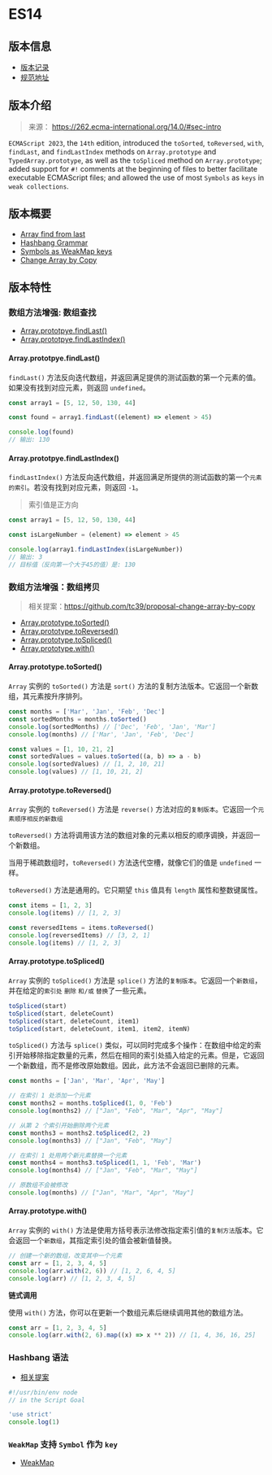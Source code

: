 # ES14

## 版本信息

- [版本记录](https://github.com/tc39/ecma262/releases/tag/es2023)
- [规范地址](https://262.ecma-international.org/14.0/)

## 版本介绍

> 来源： https://262.ecma-international.org/14.0/#sec-intro

`ECMAScript 2023`, the `14th` edition, introduced the `toSorted`, `toReversed`, `with`, `findLast`, and `findLastIndex` methods on `Array.prototype` and `TypedArray.prototype`, as well as the `toSpliced` method on `Array.prototype`; added support for `#!` comments at the beginning of files to better facilitate executable ECMAScript files; and allowed the use of most `Symbols` as `keys` in `weak collections`.

## 版本概要

- [Array find from last](https://github.com/tc39/proposal-array-find-from-last)
- [Hashbang Grammar](https://github.com/tc39/proposal-hashbang)
- [Symbols as WeakMap keys](https://github.com/tc39/proposal-symbols-as-weakmap-keys)
- [Change Array by Copy](https://github.com/tc39/proposal-change-array-by-copy)

## 版本特性

### 数组方法增强: 数组查找

- [Array.prototpye.findLast()](https://developer.mozilla.org/zh-CN/docs/Web/JavaScript/Reference/Global_Objects/Array/findLast)
- [Array.prototpye.findLastIndex()](https://developer.mozilla.org/zh-CN/docs/Web/JavaScript/Reference/Global_Objects/Array/findLastIndex)

#### Array.prototpye.findLast()

`findLast()` 方法反向迭代数组，并返回满足提供的测试函数的第一个元素的值。如果没有找到对应元素，则返回 `undefined`。

```js
const array1 = [5, 12, 50, 130, 44]

const found = array1.findLast((element) => element > 45)

console.log(found)
// 输出: 130
```

#### Array.prototpye.findLastIndex()

`findLastIndex()` 方法反向迭代数组，并返回满足所提供的测试函数的第一个`元素的索引`。若没有找到对应元素，则返回 `-1`。

> 索引值是正方向

```js
const array1 = [5, 12, 50, 130, 44]

const isLargeNumber = (element) => element > 45

console.log(array1.findLastIndex(isLargeNumber))
// 输出: 3
// 目标值（反向第一个大于45的值）是: 130
```

### 数组方法增强：数组拷贝

> 相关提案：https://github.com/tc39/proposal-change-array-by-copy

- [Array.prototype.toSorted()](https://developer.mozilla.org/zh-CN/docs/Web/JavaScript/Reference/Global_Objects/Array/toSorted)
- [Array.prototype.toReversed()](https://developer.mozilla.org/zh-CN/docs/Web/JavaScript/Reference/Global_Objects/Array/toReversed)
- [Array.prototype.toSpliced()](https://developer.mozilla.org/zh-CN/docs/Web/JavaScript/Reference/Global_Objects/Array/toSpliced)
- [Array.prototype.with()](https://developer.mozilla.org/zh-CN/docs/Web/JavaScript/Reference/Global_Objects/Array/with)

#### Array.prototype.toSorted()

`Array` 实例的 `toSorted()` 方法是 `sort()` 方法的复制方法版本。它返回一个新数组，其元素按升序排列。

```js
const months = ['Mar', 'Jan', 'Feb', 'Dec']
const sortedMonths = months.toSorted()
console.log(sortedMonths) // ['Dec', 'Feb', 'Jan', 'Mar']
console.log(months) // ['Mar', 'Jan', 'Feb', 'Dec']

const values = [1, 10, 21, 2]
const sortedValues = values.toSorted((a, b) => a - b)
console.log(sortedValues) // [1, 2, 10, 21]
console.log(values) // [1, 10, 21, 2]
```

#### Array.prototype.toReversed()

`Array` 实例的 `toReversed()` 方法是 `reverse()` 方法对应的`复制版本`。它返回一个`元素顺序相反的新数组`

`toReversed()` 方法将调用该方法的数组对象的元素以相反的顺序调换，并返回一个新数组。

当用于稀疏数组时，`toReversed()` 方法迭代空槽，就像它们的值是 `undefined` 一样。

`toReversed()` 方法是通用的。它只期望 `this` 值具有 `length` 属性和整数键属性。

```js
const items = [1, 2, 3]
console.log(items) // [1, 2, 3]

const reversedItems = items.toReversed()
console.log(reversedItems) // [3, 2, 1]
console.log(items) // [1, 2, 3]
```

#### Array.prototype.toSpliced()

`Array` 实例的 `toSpliced()` 方法是 `splice()` 方法的`复制版本`。它返回一个`新数组`，并在给定的`索引处` `删除` `和/或` `替换`了一些元素。

```js
toSpliced(start)
toSpliced(start, deleteCount)
toSpliced(start, deleteCount, item1)
toSpliced(start, deleteCount, item1, item2, itemN)
```

`toSpliced()` 方法与 `splice()` 类似，可以同时完成多个操作：在数组中给定的索引开始移除指定数量的元素，然后在相同的索引处插入给定的元素。但是，它返回一个新数组，而不是修改原始数组。因此，此方法不会返回已删除的元素。

```js
const months = ['Jan', 'Mar', 'Apr', 'May']

// 在索引 1 处添加一个元素
const months2 = months.toSpliced(1, 0, 'Feb')
console.log(months2) // ["Jan", "Feb", "Mar", "Apr", "May"]

// 从第 2 个索引开始删除两个元素
const months3 = months2.toSpliced(2, 2)
console.log(months3) // ["Jan", "Feb", "May"]

// 在索引 1 处用两个新元素替换一个元素
const months4 = months3.toSpliced(1, 1, 'Feb', 'Mar')
console.log(months4) // ["Jan", "Feb", "Mar", "May"]

// 原数组不会被修改
console.log(months) // ["Jan", "Mar", "Apr", "May"]
```

#### Array.prototype.with()

`Array` 实例的 `with()` 方法是使用方括号表示法修改指定索引值的`复制方法`版本。它会返回一个`新数组`，其指定索引处的值会被新值替换。

```js
// 创建一个新的数组，改变其中一个元素
const arr = [1, 2, 3, 4, 5]
console.log(arr.with(2, 6)) // [1, 2, 6, 4, 5]
console.log(arr) // [1, 2, 3, 4, 5]
```

**链式调用**

使用 `with()` 方法，你可以在更新一个数组元素后继续调用其他的数组方法。

```js
const arr = [1, 2, 3, 4, 5]
console.log(arr.with(2, 6).map((x) => x ** 2)) // [1, 4, 36, 16, 25]
```

### Hashbang 语法

- [相关提案](https://github.com/tc39/proposal-hashbang)

```js
#!/usr/bin/env node
// in the Script Goal

'use strict'
console.log(1)
```

### `WeakMap` 支持 `Symbol` 作为 `key`

- [WeakMap](https://developer.mozilla.org/zh-CN/docs/Web/JavaScript/Reference/Global_Objects/WeakMap)
